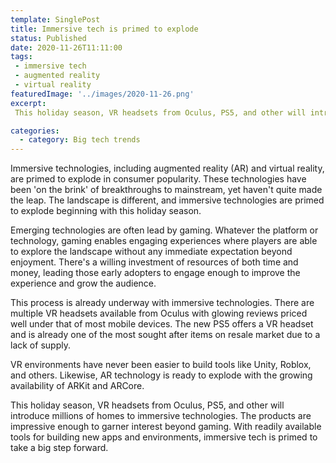 ```yaml
---
template: SinglePost
title: Immersive tech is primed to explode
status: Published
date: 2020-11-26T11:11:00
tags:
 - immersive tech
 - augmented reality  
 - virtual reality
featuredImage: '../images/2020-11-26.png'
excerpt:
 This holiday season, VR headsets from Oculus, PS5, and other will introduce millions of homes to immersive technologies. The products are impressive enough to garner interest beyond gaming. With readily available tools for building new apps and environments, immersive tech is primed to take a big step forward.

categories:
  - category: Big tech trends
---
```

Immersive technologies, including augmented reality (AR) and virtual reality, are primed to explode in consumer popularity. These technologies have been 'on the brink' of breakthroughs to mainstream, yet haven't quite made the leap. The landscape is different, and immersive technologies are primed to explode beginning with this holiday season.

Emerging technologies are often lead by gaming. Whatever the platform or technology, gaming enables engaging experiences where players are able to explore the landscape without any immediate expectation beyond enjoyment. There's a willing investment of resources of both time and money, leading those early adopters to engage enough to improve the experience and grow the audience.

This process is already underway with immersive technologies.  There are multiple VR headsets available from Oculus with glowing reviews priced well under that of most mobile devices. The new PS5 offers a VR headset and is already one of the most sought after items on resale market due to a lack of supply.

VR environments have never been easier to build tools like Unity, Roblox, and others. Likewise, AR technology is ready to explode with the growing availability of ARKit and ARCore.

This holiday season, VR headsets from Oculus, PS5, and other will introduce millions of homes to immersive technologies. The products are impressive enough to garner interest beyond gaming. With readily available tools for building new apps and environments, immersive tech is primed to take a big step forward.
